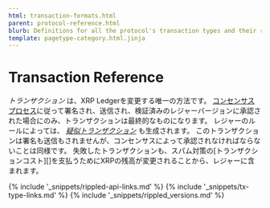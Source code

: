 ```yaml
---
html: transaction-formats.html
parent: protocol-reference.html
blurb: Definitions for all the protocol's transaction types and their results.
template: pagetype-category.html.jinja
---
```


# Transaction Reference

_トランザクション_ は、XRP Ledgerを変更する唯一の方法です。 [コンセンサスプロセス](consensus.html)に従って署名され、送信され、検証済みのレジャーバージョンに承認された場合にのみ、トランザクションは最終的なものになります。 レジャーのルールによっては、 _[疑似トランザクション](pseudo-transaction-types.html)_ も生成されます。 このトランザクションは署名も送信もされませんが、コンセンサスによって承認されなければならないことは同様です。 失敗したトランザクションも、スパム対策の\[トランザクションコスト\]\[\]を支払うためにXRPの残高が変更されることから、レジャーに含まれます。


<!--{# common link defs #}-->
{% include '_snippets/rippled-api-links.md' %}
{% include '_snippets/tx-type-links.md' %}
{% include '_snippets/rippled_versions.md' %}
